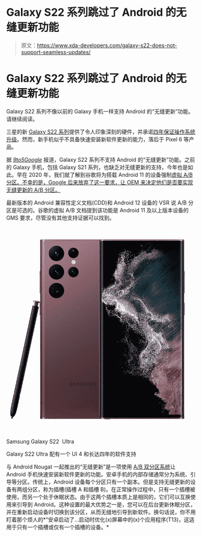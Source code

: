 # Galaxy S22 系列跳过了 Android 的无缝更新功能

> 原文：<https://www.xda-developers.com/galaxy-s22-does-not-support-seamless-updates/>

# Galaxy S22 系列跳过了 Android 的无缝更新功能

Galaxy S22 系列不像以前的 Galaxy 手机一样支持 Android 的“无缝更新”功能。请继续阅读。

三星的新 [Galaxy S22 系列](https://www.xda-developers.com/samsung-galaxy-s22-hands-on/)提供了令人印象深刻的硬件，并承诺[四年保证操作系统升级](https://www.xda-developers.com/samsung-promises-four-android-os-upgrades-flagships/)。然而，新手机似乎不具备快速安装新软件更新的能力，落后于 Pixel 6 等产品。

据 [*9to5Google*](https://9to5google.com/2022/02/14/galaxy-s22-seamless-updates-samsung/) 报道，Galaxy S22 系列不支持 Android 的“无缝更新”功能。之前的 Galaxy 手机，包括 Galaxy S21 系列，也缺乏对无缝更新的支持，今年也是如此。早在 2020 年，我们就了解到谷歌将为搭载 Android 11 的设备强制[虚拟 A/B 分区。不幸的是，Google 后来放弃了这一要求，让 OEM 来决定他们是否要实现无缝更新的 A/B 分区。](https://www.xda-developers.com/google-virtual-ab-seamless-updates-android-11/#update1)

最新版本的 Android 兼容性定义文档(CDD)和 Android 12 设备的 VSR 说 A/B 分区是可选的。谷歌的虚拟 A/B 文档提到该功能是 Android 11 及以上版本设备的 GMS 要求，尽管没有其他支持证据可以找到。

 <picture>![The Galaxy S22 Ultra has an even bigger 5,000mAh battery and it supports 15W wireless charging.](img/5fa0decfdccca6f3403821fdeed75792.png)</picture> 

Samsung Galaxy S22  Ultra

Galaxy S22 Ultra 配有一个 UI 4 和长达四年的软件支持

与 Android Nougat 一起推出的“无缝更新”是一项使用 [A/B 双分区系统](https://www.xda-developers.com/list-android-devices-seamless-updates/)让 Android 手机快速安装新软件更新的功能。安卓手机的内部存储通常分为系统、引导等分区。传统上，Android 设备每个分区只有一个副本。但是支持无缝更新的设备有两组分区，称为插槽(插槽 A 和插槽 B)。在正常操作过程中，只有一个插槽被使用，而另一个处于休眠状态。由于这两个插槽本质上是相同的，它们可以互换使用来引导到 Android。这种设置的最大优势之一是，您可以在后台更新休眠分区，并在重新启动设备时切换到该分区，从而无缝地引导到新软件。换句话说，你不用盯着那个烦人的*“安卓启动了...启动时优化(x)屏幕中的(x)个应用程序(T13)，这适用于只有一个插槽或仅有一个插槽的设备。*